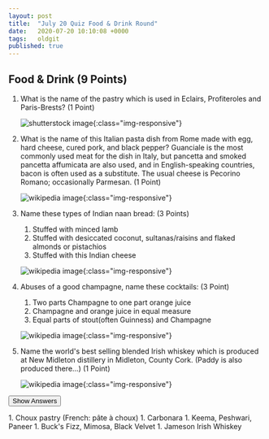 ```yaml
---
layout: post
title:  "July 20 Quiz Food & Drink Round"
date:   2020-07-20 10:10:08 +0000
tags:   oldgit
published: true
---
```


## Food & Drink (9 Points)

 1. What is the name of the pastry which is used in Eclairs, Profiteroles and Paris-Brests? (1 Point)

    ![shutterstock image](https://image.shutterstock.com/image-photo/traditional-french-eclairs-chocolate-600w-797337022.jpg){:class="img-responsive"}

 1. What is the name of this Italian pasta dish from Rome made with egg, hard cheese, cured pork, and black pepper?
 Guanciale is the most commonly used meat for the dish in Italy, but pancetta and smoked pancetta affumicata
 are also used, and in English-speaking countries, bacon is often used as a substitute. The usual cheese
 is Pecorino Romano; occasionally Parmesan. (1 Point)

    ![wikipedia image](https://upload.wikimedia.org/wikipedia/commons/thumb/3/33/Espaguetis_carbonara.jpg/800px-Espaguetis_carbonara.jpg){:class="img-responsive"}

 1. Name these types of Indian naan bread: (3 Points)
    1. Stuffed with minced lamb
    1. Stuffed with desiccated coconut, sultanas/raisins and flaked almonds or pistachios
    1. Stuffed with this Indian cheese

    ![wikipedia image](https://upload.wikimedia.org/wikipedia/commons/thumb/a/ad/Cheese_Naan.jpg/800px-Cheese_Naan.jpg){:class="img-responsive"}

 1. Abuses of a good champagne, name these cocktails: (3 Point)
    1. Two parts Champagne to one part orange juice
    1. Champagne and orange juice in equal measure
    1. Equal parts of stout(often Guinness) and Champagne

    ![wikipedia image](https://upload.wikimedia.org/wikipedia/en/thumb/f/f4/Black_Velvet_Cocktail_Layered.jpg/320px-Black_Velvet_Cocktail_Layered.jpg){:class="img-responsive"}

 1. Name the world's best selling blended Irish whiskey which is produced at New Midleton distillery in Midleton,
 County Cork. (Paddy is also produced there...) (1 Point)

    ![wikipedia image](https://upload.wikimedia.org/wikipedia/commons/thumb/6/66/Paddy_Whiskey.jpg/176px-Paddy_Whiskey.jpg){:class="img-responsive"}
 
<!-- markdownlint-disable -->
<button class="answer-button">Show Answers</button>
<div class="hide" markdown="1">
<!-- markdownlint-restore -->
1. Choux pastry (French: pâte à choux)
1. Carbonara
1. Keema, Peshwari, Paneer
1. Buck's Fizz, Mimosa, Black Velvet
1. Jameson Irish Whiskey
<!-- markdownlint-disable -->
</div>
<!-- markdownlint-restore -->
